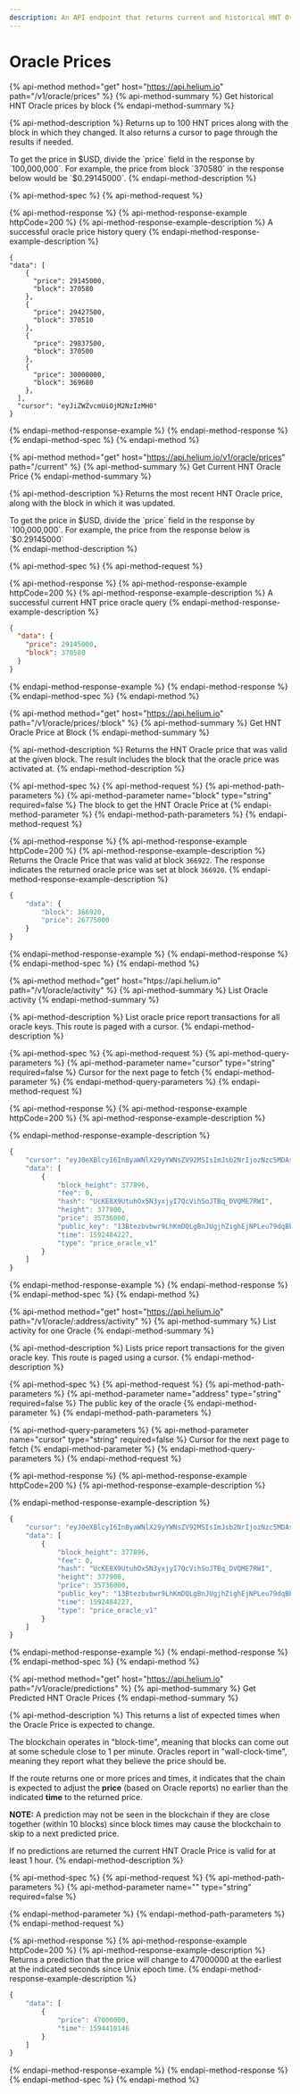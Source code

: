 ```yaml
---
description: An API endpoint that returns current and historical HNT Oracle Prices
---
```


# Oracle Prices

{% api-method method="get" host="https://api.helium.io" path="/v1/oracle/prices" %}
{% api-method-summary %}
Get historical HNT Oracle prices by block
{% endapi-method-summary %}

{% api-method-description %}
Returns up to 100 HNT prices along with the block in which they changed. It also returns a cursor to page through the results if needed.  
  
To get the price in $USD, divide the `price` field in the response by `100,000,000`. For example, the price from block `370580` in the response below would be `$0.29145000`. 
{% endapi-method-description %}

{% api-method-spec %}
{% api-method-request %}

{% api-method-response %}
{% api-method-response-example httpCode=200 %}
{% api-method-response-example-description %}
A successful oracle price history query
{% endapi-method-response-example-description %}

```
{
"data": [
    {
      "price": 29145000,
      "block": 370580
    },
    {
      "price": 29427500,
      "block": 370510
    },
    {
      "price": 29837500,
      "block": 370500
    },
    {
      "price": 30000000,
      "block": 369680
    },
  ],
  "cursor": "eyJiZWZvcmUiOjM2NzIzMH0"
}
```
{% endapi-method-response-example %}
{% endapi-method-response %}
{% endapi-method-spec %}
{% endapi-method %}



{% api-method method="get" host="https://api.helium.io/v1/oracle/prices" path="/current" %}
{% api-method-summary %}
Get Current HNT Oracle Price
{% endapi-method-summary %}

{% api-method-description %}
Returns the most recent HNT Oracle price, along with the block in which it was updated.   
  
To get the price in $USD, divide the `price` field in the response by `100,000,000`. For example, the price from the response below is `$0.29145000`  
{% endapi-method-description %}

{% api-method-spec %}
{% api-method-request %}

{% api-method-response %}
{% api-method-response-example httpCode=200 %}
{% api-method-response-example-description %}
A successful current HNT price oracle query
{% endapi-method-response-example-description %}

``` json
{
  "data": {
    "price": 29145000,
    "block": 370580
  }
}
```
{% endapi-method-response-example %}
{% endapi-method-response %}
{% endapi-method-spec %}
{% endapi-method %}

{% api-method method="get" host="https://api.helium.io" path="/v1/oracle/prices/:block" %}
{% api-method-summary %}
Get HNT Oracle Price at Block 
{% endapi-method-summary %}

{% api-method-description %}
Returns the HNT Oracle price that was valid at the given block. The result includes the block that the oracle price was activated at. 
{% endapi-method-description %}

{% api-method-spec %}
{% api-method-request %}
{% api-method-path-parameters %}
{% api-method-parameter name="block" type="string" required=false %}
The block to get the HNT Oracle Price at
{% endapi-method-parameter %}
{% endapi-method-path-parameters %}
{% endapi-method-request %}

{% api-method-response %}
{% api-method-response-example httpCode=200 %}
{% api-method-response-example-description %}
Returns the Oracle Price that was valid at block `366922`. The response indicates the returned oracle price was set at block `366920`.
{% endapi-method-response-example-description %}

```javascript
{
    "data": {
        "block": 366920,
        "price": 26775000
    }
}
```
{% endapi-method-response-example %}
{% endapi-method-response %}
{% endapi-method-spec %}
{% endapi-method %}

{% api-method method="get" host="htps://api.helium.io" path="/v1/oracle/activity" %}
{% api-method-summary %}
List Oracle activity
{% endapi-method-summary %}

{% api-method-description %}
List oracle price report transactions for all oracle keys. This route is paged with a cursor. 
{% endapi-method-description %}

{% api-method-spec %}
{% api-method-request %}
{% api-method-query-parameters %}
{% api-method-parameter name="cursor" type="string" required=false %}
Cursor for the next page to fetch
{% endapi-method-parameter %}
{% endapi-method-query-parameters %}
{% endapi-method-request %}

{% api-method-response %}
{% api-method-response-example httpCode=200 %}
{% api-method-response-example-description %}

{% endapi-method-response-example-description %}

```javascript
{
    "cursor": "eyJ0eXBlcyI6InByaWNlX29yYWNsZV92MSIsImJsb2NrIjozNzc5MDAsImFuY2hvcl9ibG9jayI6Mzc3OTAwfQ",
    "data": [
        {
            "block_height": 377896,
            "fee": 0,
            "hash": "UcKE8X9UtuhOx5N3yxjyI7QcVihSoJTBq_DVQME7RWI",
            "height": 377900,
            "price": 35736000,
            "public_key": "13Btezbvbwr9LhKmDQLgBnJUgjhZighEjNPLeu79dqBbmXRwoWm",
            "time": 1592484227,
            "type": "price_oracle_v1"
        }
    ]
}
```
{% endapi-method-response-example %}
{% endapi-method-response %}
{% endapi-method-spec %}
{% endapi-method %}

{% api-method method="get" host="https://api.helium.io" path="/v1/oracle/:address/activity" %}
{% api-method-summary %}
List activity for one Oracle
{% endapi-method-summary %}

{% api-method-description %}
Lists price report transactions for the given oracle key. This route is paged using a cursor. 
{% endapi-method-description %}

{% api-method-spec %}
{% api-method-request %}
{% api-method-path-parameters %}
{% api-method-parameter name="address" type="string" required=false %}
The public key of the oracle
{% endapi-method-parameter %}
{% endapi-method-path-parameters %}

{% api-method-query-parameters %}
{% api-method-parameter name="cursor" type="string" required=false %}
Cursor for the next page to fetch
{% endapi-method-parameter %}
{% endapi-method-query-parameters %}
{% endapi-method-request %}

{% api-method-response %}
{% api-method-response-example httpCode=200 %}
{% api-method-response-example-description %}

{% endapi-method-response-example-description %}

```javascript
{
    "cursor": "eyJ0eXBlcyI6InByaWNlX29yYWNsZV92MSIsImJsb2NrIjozNzc5MDAsImFuY2hvcl9ibG9jayI6Mzc3OTAwfQ",
    "data": [
        {
            "block_height": 377896,
            "fee": 0,
            "hash": "UcKE8X9UtuhOx5N3yxjyI7QcVihSoJTBq_DVQME7RWI",
            "height": 377900,
            "price": 35736000,
            "public_key": "13Btezbvbwr9LhKmDQLgBnJUgjhZighEjNPLeu79dqBbmXRwoWm",
            "time": 1592484227,
            "type": "price_oracle_v1"
        }
    ]
}
```
{% endapi-method-response-example %}
{% endapi-method-response %}
{% endapi-method-spec %}
{% endapi-method %}

{% api-method method="get" host="https://api.helium.io" path="/v1/oracle/predictions" %}
{% api-method-summary %}
Get Predicted HNT Oracle Prices
{% endapi-method-summary %}

{% api-method-description %}
This returns a list of expected times when the Oracle Price is expected to change.  
  
The blockchain operates in "block-time", meaning that blocks can come out at some schedule close to 1 per minute. Oracles report in "wall-clock-time", meaning they report what they believe the price should be.  
  
If the route returns one or more prices and times, it indicates that the chain is expected to adjust the **price** \(based on Oracle reports\) no earlier than the indicated **time** to the returned price.   
  
**NOTE:** A prediction may not be seen in the blockchain if they are close together \(within 10 blocks\) since block times may cause the blockchain to skip to a next predicted price.  
  
If no predictions are returned the current HNT Oracle Price is valid for at least 1 hour.
{% endapi-method-description %}

{% api-method-spec %}
{% api-method-request %}
{% api-method-path-parameters %}
{% api-method-parameter name="" type="string" required=false %}

{% endapi-method-parameter %}
{% endapi-method-path-parameters %}
{% endapi-method-request %}

{% api-method-response %}
{% api-method-response-example httpCode=200 %}
{% api-method-response-example-description %}
Returns a prediction that the price will change to 47000000 at the earliest at the indicated seconds since Unix epoch time. 
{% endapi-method-response-example-description %}

```javascript
{
    "data": [
        {
            "price": 47000000,
            "time": 1594410146
        }
    ]
}
```
{% endapi-method-response-example %}
{% endapi-method-response %}
{% endapi-method-spec %}
{% endapi-method %}

